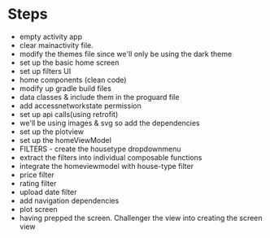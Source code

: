 # Steps

- empty activity app
- clear mainactivity file.
- modify the themes file since we'll only be using the dark theme
- set up the basic home screen
- set up filters UI
- home components (clean code) 
- modify up gradle build files
- data classes & include them in the proguard file
- add accessnetworkstate permission
- set up api calls(using retrofit)
- we'll be using images & svg so add the dependencies
- set up the plotview
- set up the homeViewModel
- FILTERS - create the housetype dropdownmenu
- extract the filters into individual composable functions
- integrate the homeviewmodel with house-type filter
- price filter
- rating filter
- upload date filter
- add navigation dependencies
- plot screen
- having prepped the screen. Challenger the view into creating the screen view
